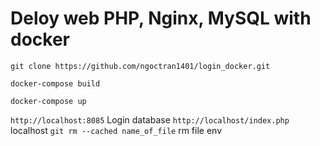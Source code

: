 # Deloy web PHP, Nginx, MySQL with docker
````
git clone https://github.com/ngoctran1401/login_docker.git
````
````
docker-compose build
````
````
docker-compose up
````
`http://localhost:8085` Login database
`http://localhost/index.php` localhost
`git rm --cached name_of_file` rm file env
